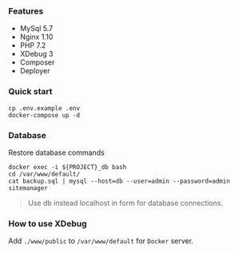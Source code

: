 ### Features
- MySql 5.7
- Nginx 1.10
- PHP 7.2
- XDebug 3
- Composer
- Deployer

### Quick start

```
cp .env.example .env
docker-compose up -d
```
### Database
Restore database commands
```
docker exec -i ${PROJECT}_db bash
cd /var/www/default/
cat backup.sql | mysql --host=db --user=admin --password=admin sitemanager
```
> Use db instead localhost in form for database connections.

### How to use XDebug
Add `./www/public` to `/var/www/default` for `Docker` server.
